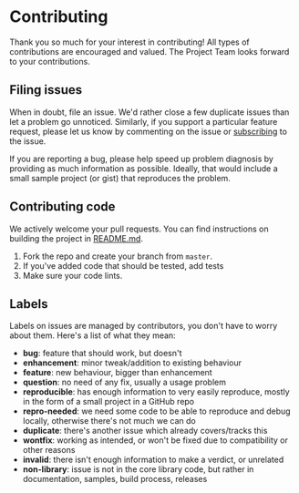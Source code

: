 # Contributing
Thank you so much for your interest in contributing! All types of contributions are encouraged and valued. The Project Team looks forward to your contributions.

## Filing issues
When in doubt, file an issue. We'd rather close a few duplicate issues than let a problem go unnoticed.
Similarly, if you support a particular feature request, please let us know by commenting on the issue or [subscribing](https://help.github.com/articles/subscribing-to-conversations/) to the issue.

If you are reporting a bug, please help speed up problem diagnosis by providing as much information as possible. Ideally, that would include a small sample project (or gist) that reproduces the problem.


## Contributing code
We actively welcome your pull requests. You can find instructions on building the project in [README.md](https://github.com/canopas/nuxt-blog-kit).
1. Fork the repo and create your branch from `master`.  
2. If you've added code that should be tested, add tests  
4. Make sure your code lints.  

## Labels
Labels on issues are managed by contributors, you don't have to worry about them. Here's a list of what they mean:

 * **bug**: feature that should work, but doesn't
 * **enhancement**: minor tweak/addition to existing behaviour
 * **feature**: new behaviour, bigger than enhancement
 * **question**: no need of any fix, usually a usage problem
 * **reproducible**: has enough information to very easily reproduce, mostly in the form of a small project in a GitHub repo
 * **repro-needed**: we need some code to be able to reproduce and debug locally, otherwise there's not much we can do
 * **duplicate**: there's another issue which already covers/tracks this
 * **wontfix**: working as intended, or won't be fixed due to compatibility or other reasons
 * **invalid**: there isn't enough information to make a verdict, or unrelated
 * **non-library**: issue is not in the core library code, but rather in documentation, samples, build process, releases
